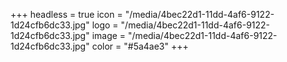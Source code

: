 +++
headless = true
icon = "/media/4bec22d1-11dd-4af6-9122-1d24cfb6dc33.jpg"
logo = "/media/4bec22d1-11dd-4af6-9122-1d24cfb6dc33.jpg"
image = "/media/4bec22d1-11dd-4af6-9122-1d24cfb6dc33.jpg"
color = "#5a4ae3"
+++
